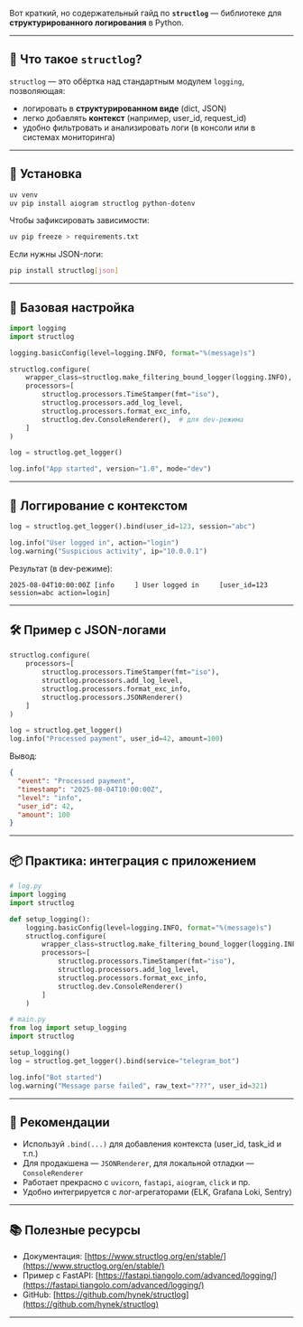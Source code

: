 Вот краткий, но содержательный гайд по **`structlog`** — библиотеке для **структурированного логирования** в Python.

---

## 🔧 Что такое `structlog`?

`structlog` — это обёртка над стандартным модулем `logging`, позволяющая:

* логировать в **структурированном виде** (dict, JSON)
* легко добавлять **контекст** (например, user\_id, request\_id)
* удобно фильтровать и анализировать логи (в консоли или в системах мониторинга)

---

## 🚀 Установка

```bash
uv venv
uv pip install aiogram structlog python-dotenv
```

Чтобы зафиксировать зависимости:

```bash
uv pip freeze > requirements.txt
```


Если нужны JSON-логи:

```bash
pip install structlog[json]
```

---

## 🔨 Базовая настройка

```python
import logging
import structlog

logging.basicConfig(level=logging.INFO, format="%(message)s")

structlog.configure(
    wrapper_class=structlog.make_filtering_bound_logger(logging.INFO),
    processors=[
        structlog.processors.TimeStamper(fmt="iso"),
        structlog.processors.add_log_level,
        structlog.processors.format_exc_info,
        structlog.dev.ConsoleRenderer(),  # для dev-режима
    ]
)

log = structlog.get_logger()

log.info("App started", version="1.0", mode="dev")
```

---

## 🧩 Логгирование с контекстом

```python
log = structlog.get_logger().bind(user_id=123, session="abc")

log.info("User logged in", action="login")
log.warning("Suspicious activity", ip="10.0.0.1")
```

Результат (в dev-режиме):

```
2025-08-04T10:00:00Z [info     ] User logged in     [user_id=123 session=abc action=login]
```

---

## 🛠 Пример с JSON-логами

```python
structlog.configure(
    processors=[
        structlog.processors.TimeStamper(fmt="iso"),
        structlog.processors.add_log_level,
        structlog.processors.format_exc_info,
        structlog.processors.JSONRenderer()
    ]
)

log = structlog.get_logger()
log.info("Processed payment", user_id=42, amount=100)
```

Вывод:

```json
{
  "event": "Processed payment",
  "timestamp": "2025-08-04T10:00:00Z",
  "level": "info",
  "user_id": 42,
  "amount": 100
}
```

---

## 📦 Практика: интеграция с приложением

```python
# log.py
import logging
import structlog

def setup_logging():
    logging.basicConfig(level=logging.INFO, format="%(message)s")
    structlog.configure(
        wrapper_class=structlog.make_filtering_bound_logger(logging.INFO),
        processors=[
            structlog.processors.TimeStamper(fmt="iso"),
            structlog.processors.add_log_level,
            structlog.processors.format_exc_info,
            structlog.dev.ConsoleRenderer()
        ]
    )
```

```python
# main.py
from log import setup_logging
import structlog

setup_logging()
log = structlog.get_logger().bind(service="telegram_bot")

log.info("Bot started")
log.warning("Message parse failed", raw_text="???", user_id=321)
```

---

## 🎯 Рекомендации

* Используй `.bind(...)` для добавления контекста (user\_id, task\_id и т.п.)
* Для продакшена — `JSONRenderer`, для локальной отладки — `ConsoleRenderer`
* Работает прекрасно с `uvicorn`, `fastapi`, `aiogram`, `click` и пр.
* Удобно интегрируется с лог-агрегаторами (ELK, Grafana Loki, Sentry)

---

## 📚 Полезные ресурсы

* Документация: [https://www.structlog.org/en/stable/](https://www.structlog.org/en/stable/)
* Пример с FastAPI: [https://fastapi.tiangolo.com/advanced/logging/](https://fastapi.tiangolo.com/advanced/logging/)
* GitHub: [https://github.com/hynek/structlog](https://github.com/hynek/structlog)

---